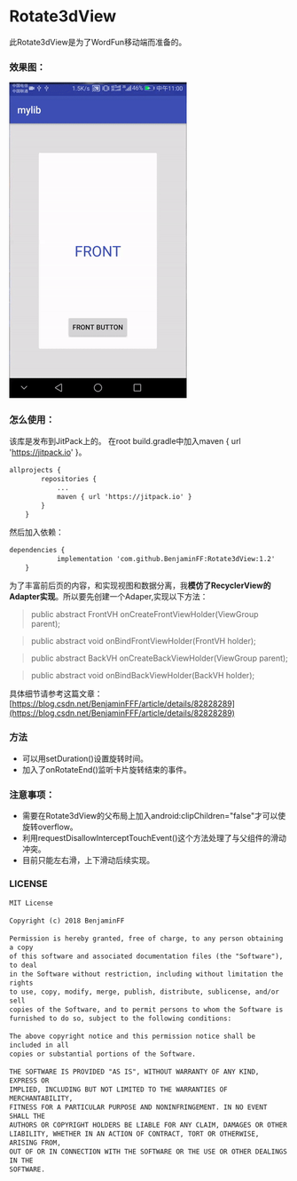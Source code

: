 # Rotate3dView
此Rotate3dView是为了WordFun移动端而准备的。

### 效果图：

![image](https://github.com/BenjaminFF/Rotate3dView/blob/master/Rotate3d.gif )

### 怎么使用：

该库是发布到JitPack上的。
在root build.gradle中加入maven { url 'https://jitpack.io' }。
```
allprojects {
		repositories {
			...
			maven { url 'https://jitpack.io' }
		}
	}
```
然后加入依赖：
```
dependencies {
	        implementation 'com.github.BenjaminFF:Rotate3dView:1.2'
	}
```

为了丰富前后页的内容，和实现视图和数据分离，我**模仿了RecyclerView的Adapter实现**。所以要先创建一个Adaper,实现以下方法：

> public abstract FrontVH onCreateFrontViewHolder(ViewGroup parent);

> public abstract void onBindFrontViewHolder(FrontVH holder);

>public abstract BackVH onCreateBackViewHolder(ViewGroup parent);

>public abstract void onBindBackViewHolder(BackVH holder);

具体细节请参考这篇文章：
[https://blog.csdn.net/BenjaminFFF/article/details/82828289](https://blog.csdn.net/BenjaminFFF/article/details/82828289)


### 方法
- 可以用setDuration()设置旋转时间。
- 加入了onRotateEnd()监听卡片旋转结束的事件。

### 注意事项：
- 需要在Rotate3dView的父布局上加入android:clipChildren="false"才可以使旋转overflow。
- 利用requestDisallowInterceptTouchEvent()这个方法处理了与父组件的滑动冲突。
- 目前只能左右滑，上下滑动后续实现。

### LICENSE
```
MIT License

Copyright (c) 2018 BenjaminFF

Permission is hereby granted, free of charge, to any person obtaining a copy
of this software and associated documentation files (the "Software"), to deal
in the Software without restriction, including without limitation the rights
to use, copy, modify, merge, publish, distribute, sublicense, and/or sell
copies of the Software, and to permit persons to whom the Software is
furnished to do so, subject to the following conditions:

The above copyright notice and this permission notice shall be included in all
copies or substantial portions of the Software.

THE SOFTWARE IS PROVIDED "AS IS", WITHOUT WARRANTY OF ANY KIND, EXPRESS OR
IMPLIED, INCLUDING BUT NOT LIMITED TO THE WARRANTIES OF MERCHANTABILITY,
FITNESS FOR A PARTICULAR PURPOSE AND NONINFRINGEMENT. IN NO EVENT SHALL THE
AUTHORS OR COPYRIGHT HOLDERS BE LIABLE FOR ANY CLAIM, DAMAGES OR OTHER
LIABILITY, WHETHER IN AN ACTION OF CONTRACT, TORT OR OTHERWISE, ARISING FROM,
OUT OF OR IN CONNECTION WITH THE SOFTWARE OR THE USE OR OTHER DEALINGS IN THE
SOFTWARE.
```

